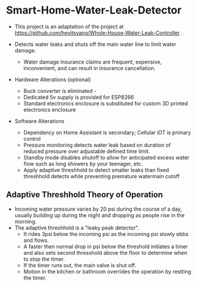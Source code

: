 # Smart-Home-Water-Leak-Detector

- This project is an adaptation of the project at https://github.com/heyitsyang/Whole-House-Water-Leak-Controller .

- Detects water leaks and shuts off the main water line to limit water damage.
	- Water damage insurance claims are frequent, expensive, inconvenient, and can result in insurance cancellation.

-  Hardware Alterations (optional)
	- Buck converter is eliminated -
 	- Dedicated 5v supply is provided for ESP8266
  	- Standard electronics enclosure is substituted for custom 3D printed electronics enclosure

 - Software Alterations
 	- Dependency on Home Assistant is secondary; Cellular iOT is primary control 
	- Pressure monitoring detects water leak based on duration of reduced pressure over adjustable defined time limit. 
   	- Standby mode disables shutoff to allow for anticipated excess water flow such as long showers by your teenager, etc.
	- Apply adaptive threshhold to detect smaller leaks than fixed threshhold detects while preventing premature watermain cutoff

 ## Adaptive Threshhold Theory of Operation
 - Incoming water pressure varies by 20 psi during the course of a day, usually building up during the night and dropping as people rise in the morning.
 - The adaptive threshhold is a "leaky peak detector".
 	- It rides 3psi below the incoming psi as the incoming psi slowly ebbs and flows.
  	- A faster then normal drop in psi below the threshold initiates a timer and also sets second thresshold above the floor to determine when to stop the timer.
   	- If the timer runs out, the main valve is shut off.
   	- Motion in the kitchen or bathroom overrides the operation by restting the timer.
